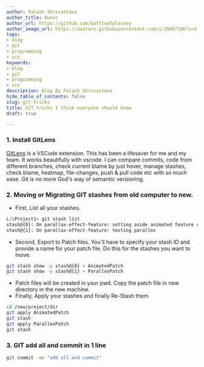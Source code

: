 ```yaml
---
author: Palash Shrivastava
author_title: Owner
author_url: https://github.com/battleofplassey
author_image_url: https://avatars.githubusercontent.com/u/35087196?v=4
tags:
- blog
- git
- programming
- vcs
keywords:
- blog
- git
- programming
- vcs
description: Blog By Palash Shrivastava
hide_table_of_contents: false
slug: git-tricks
title: GIT tricks I think everyone should know
draft: true

---
```

<!--truncate-->

### 1. Install GitLens

[GitLens](https://marketplace.visualstudio.com/items?itemName=eamodio.gitlens) is a VSCode extension. This has been a lifesaver for me and my team. It works beautifully with vscode. I can compare commits, code from different branches, check current blame by just hover, manage stashes, check blame, heatmap, file-changes, push & pull code etc with so much ease. Git is no more God's way of semantic versioning.

### 2. Moving or Migrating GIT stashes from old computer to new.

* First, List all your stashes.

```bash 
L:\Project1> git stash list
stash@{0}: On parallax-effect-feature: setting aside animated feature code
stash@{1}: On parallax-effect-feature: testing parallex
```

* Second, Export to Patch files. You'll have to specify your stash ID and provide a name for your patch file. Do this for the stashes you want to move.

```bash 
git stash show -p stash@{0} > AnimatedPatch
git stash show -p stash@{1} > ParallexPatch
```

* Patch files will be created in your pwd. Copy the patch file in new directory in the new machine.
* Finally, Apply your stashes and finally Re-Stash them

```bash
cd /new/project/dir
git apply AnimatedPatch
git stash
git apply ParallexPatch
git stash
```

### 3. GIT add all and commit in 1 line

```bash
git commit -am "add all and commit"
```
